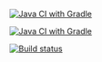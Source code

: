 [![Java CI with Gradle](https://camo.githubusercontent.com/182b6dc5ad6cffb7774b953fbfa8d20ce5b326d07c79af0c3d4ad9d9eec02d78/68747470733a2f2f692e696d6775722e636f6d2f5639634f654a4f2e706e67)](https://github.com/sarian-s/AutoTestingDz-1/actions/workflows/gradle.yml)


[![Java CI with Gradle](https://github.com/sarian-s/AutoTestingDz-1/actions/workflows/gradle.yml/badge.svg)](https://github.com/sarian-s/AutoTestingDz-1/actions/workflows/gradle.yml)

[![Build status](https://ci.appveyor.com/api/projects/status/7b7n7w9gao43ncv3?svg=true)](https://ci.appveyor.com/project/Sergei37964/autotestingdz-1)

